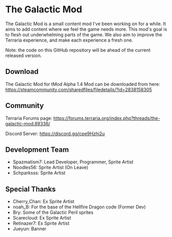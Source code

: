 # The Galactic Mod
The Galactic Mod is a small content mod I've been working on for a while. It aims to add content where we feel the game needs more. This mod's goal is to flesh out underwhelming parts of the game. We also aim to improve the Terraria experience, and make each experience a fresh one.

Note: the code on this GitHub repository will be ahead of the current released version.

## Download
The Galactic Mod for tMod Alpha 1.4 Mod can be downloaded from here: https://steamcommunity.com/sharedfiles/filedetails/?id=2838158305

## Community
Terraria Forums page: https://forums.terraria.org/index.php?threads/the-galactic-mod.89336/

Discord Server: https://discord.gg/cpe9Hzhj2u

## Development Team
 * Spazmatism7: Lead Developer, Programmer, Sprite Artist
 * Noodles56: Sprite Artist (On Leave)
 * Schparksss: Sprite Artist

## Special Thanks
 * Cherry_Chan: Ex Sprite Artist
 * noah_B: For the base of the Hellfire Dragon code (Former Dev)
 * Bry: Some of the Galactic Peril sprites
 * Scarecloud: Ex Sprite Artist
 * Retinazer7: Ex Sprite Artist
 * Jueyun: Banner
